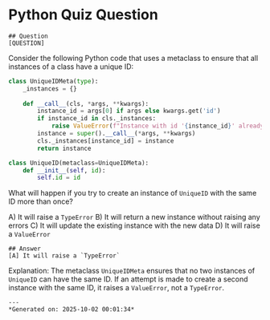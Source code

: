 # Python Quiz Question
    
    ## Question
    [QUESTION]
Consider the following Python code that uses a metaclass to ensure that all instances of a class have a unique ID:

```python
class UniqueIDMeta(type):
    _instances = {}
    
    def __call__(cls, *args, **kwargs):
        instance_id = args[0] if args else kwargs.get('id')
        if instance_id in cls._instances:
            raise ValueError(f"Instance with id '{instance_id}' already exists.")
        instance = super().__call__(*args, **kwargs)
        cls._instances[instance_id] = instance
        return instance

class UniqueID(metaclass=UniqueIDMeta):
    def __init__(self, id):
        self.id = id
```

What will happen if you try to create an instance of `UniqueID` with the same ID more than once?

A) It will raise a `TypeError`
B) It will return a new instance without raising any errors
C) It will update the existing instance with the new data
D) It will raise a `ValueError`
    
    ## Answer
    [A] It will raise a `TypeError`  
Explanation: The metaclass `UniqueIDMeta` ensures that no two instances of `UniqueID` can have the same ID. If an attempt is made to create a second instance with the same ID, it raises a `ValueError`, not a `TypeError`.
    
    ---
    *Generated on: 2025-10-02 00:01:34*
    